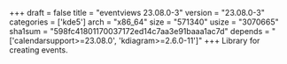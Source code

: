 +++
draft = false
title = "eventviews 23.08.0-3"
version = "23.08.0-3"
categories = ['kde5']
arch = "x86_64"
size = "571340"
usize = "3070665"
sha1sum = "598fc41801170037172ed14c7aa3e91baaa1ac7d"
depends = "['calendarsupport>=23.08.0', 'kdiagram>=2.6.0-11']"
+++
Library for creating events.